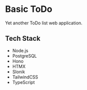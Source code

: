 # Basic ToDo

Yet another ToDo list web application.

## Tech Stack

* Node.js
* PostgreSQL
* Hono
* HTMX
* Slonik
* TailwindCSS
* TypeScript
